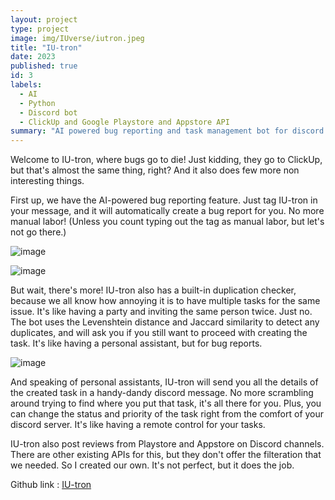 ```yaml
---
layout: project
type: project
image: img/IUverse/iutron.jpeg
title: "IU-tron"
date: 2023
published: true
id: 3
labels:
  - AI
  - Python
  - Discord bot
  - ClickUp and Google Playstore and Appstore API
summary: "AI powered bug reporting and task management bot for discord server"
---
```


Welcome to IU-tron, where bugs go to die! Just kidding, they go to ClickUp, but that's almost the same thing, right? And it also does few more non interesting things.

First up, we have the AI-powered bug reporting feature. Just tag IU-tron in your message, and it will automatically create a bug report for you. No more manual labor! (Unless you count typing out the tag as manual labor, but let's not go there.)

![image](https://user-images.githubusercontent.com/29358240/220906162-d1c5196b-1a2d-41d0-92a2-96c1130705e2.png)

![image](https://user-images.githubusercontent.com/29358240/220906463-358eb6e0-e1ce-4a62-bb3b-3a36474e82ba.png)


But wait, there's more! IU-tron also has a built-in duplication checker, because we all know how annoying it is to have multiple tasks for the same issue. It's like having a party and inviting the same person twice. Just no. The bot uses the Levenshtein distance and Jaccard similarity to detect any duplicates, and will ask you if you still want to proceed with creating the task. It's like having a personal assistant, but for bug reports.

![image](https://user-images.githubusercontent.com/29358240/220906742-1e9d564f-f00e-45d5-ac83-c32d7bb3891c.png)

And speaking of personal assistants, IU-tron will send you all the details of the created task in a handy-dandy discord message. No more scrambling around trying to find where you put that task, it's all there for you. Plus, you can change the status and priority of the task right from the comfort of your discord server. It's like having a remote control for your tasks.

IU-tron also post reviews from Playstore and Appstore on Discord channels. There are other existing APIs for this, but they don't offer the filteration that we needed. So I created our own. It's not perfect, but it does the job.

Github link : <a href="https://github.com/Arieswaran/IU-tron">IU-tron</a>
